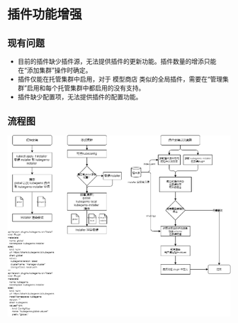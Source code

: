 # 插件功能增强

## 现有问题

- 目前的插件缺少插件源，无法提供插件的更新功能。插件数量的增添只能在“添加集群”操作时确定。
- 插件仅能在托管集群中启用，对于 模型商店 类似的全局插件，需要在“管理集群”启用和每个托管集群中都启用的没有支持。
- 插件缺少配置项，无法提供插件的配置功能。

## 流程图

![workflow](workflow.drawio.png)
